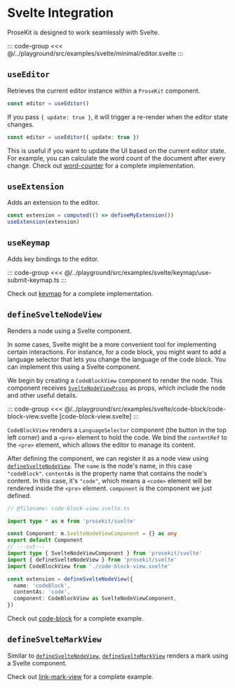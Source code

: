 # Svelte Integration

ProseKit is designed to work seamlessly with Svelte.

::: code-group
<<< @/../playground/src/examples/svelte/minimal/editor.svelte
:::

## `useEditor`

Retrieves the current editor instance within a `ProseKit` component.

```ts
const editor = useEditor()
```

If you pass `{ update: true }`, it will trigger a re-render when the editor state changes.

```ts
const editor = useEditor({ update: true })
```

This is useful if you want to update the UI based on the current editor state.
For example, you can calculate the word count of the document after every
change. Check out [word-counter] for a
complete implementation.

## `useExtension`

Adds an extension to the editor.

```ts
const extension = computed(() => defineMyExtension())
useExtension(extension)
```

## `useKeymap`

Adds key bindings to the editor.

::: code-group
<<< @/../playground/src/examples/svelte/keymap/use-submit-keymap.ts
:::

Check out [keymap] for a complete implementation.

## `defineSvelteNodeView`

Renders a node using a Svelte component.

In some cases, Svelte might be a more convenient tool for implementing certain interactions. For instance, for a code block, you might want to add a language selector that lets you change the language of the code block. You can implement this using a Svelte component.

We begin by creating a `CodeBlockView` component to render the node. This component receives [`SvelteNodeViewProps`] as props, which include the node and other useful details.

::: code-group
<<< @/../playground/src/examples/svelte/code-block/code-block-view.svelte [code-block-view.svelte]
:::

`CodeBlockView` renders a `LanguageSelector` component (the button in the top left corner) and a `<pre>` element to hold the code. We bind the `contentRef` to the `<pre>` element, which allows the editor to manage its content.

After defining the component, we can register it as a node view using [`defineSvelteNodeView`]. The `name` is the node's name, in this case `"codeBlock"`. `contentAs` is the property name that contains the node's content. In this case, it's `"code"`, which means a `<code>` element will be rendered inside the `<pre>` element. `component` is the component we just defined.

```ts twoslash
// @filename: code-block-view.svelte.ts

import type * as m from 'prosekit/svelte'

const Component: m.SvelteNodeViewComponent = {} as any
export default Component
// ---cut---
import type { SvelteNodeViewComponent } from 'prosekit/svelte'
import { defineSvelteNodeView } from 'prosekit/svelte'
import CodeBlockView from './code-block-view.svelte'

const extension = defineSvelteNodeView({
  name: 'codeBlock',
  contentAs: 'code',
  component: CodeBlockView as SvelteNodeViewComponent,
})
```

Check out [code-block] for a complete example.

## `defineSvelteMarkView`

Similar to [`defineSvelteNodeView`], [`defineSvelteMarkView`] renders a mark using a Svelte component.

Check out [link-mark-view] for a complete example.

[keymap]: /examples/keymap
[code-block]: /examples/code-block
[link-mark-view]: /examples/link-mark-view
[word-counter]: /examples/word-counter
[`SvelteNodeViewProps`]: /references/svelte#svelte-node-view-props
[`defineSvelteNodeView`]: /references/svelte#define-svelte-node-view
[`defineSvelteMarkView`]: /references/svelte#define-svelte-mark-view

